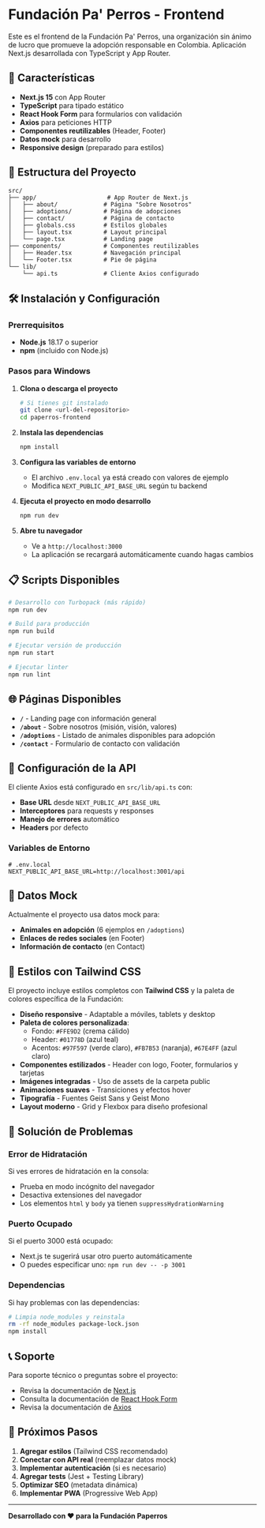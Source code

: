 # Fundación Pa' Perros - Frontend

Este es el frontend de la Fundación Pa' Perros, una organización sin ánimo de lucro que promueve la adopción responsable en Colombia. Aplicación Next.js desarrollada con TypeScript y App Router.

## 🚀 Características

- **Next.js 15** con App Router
- **TypeScript** para tipado estático
- **React Hook Form** para formularios con validación
- **Axios** para peticiones HTTP
- **Componentes reutilizables** (Header, Footer)
- **Datos mock** para desarrollo
- **Responsive design** (preparado para estilos)

## 📁 Estructura del Proyecto

```
src/
├── app/                    # App Router de Next.js
│   ├── about/             # Página "Sobre Nosotros"
│   ├── adoptions/         # Página de adopciones
│   ├── contact/           # Página de contacto
│   ├── globals.css        # Estilos globales
│   ├── layout.tsx         # Layout principal
│   └── page.tsx           # Landing page
├── components/            # Componentes reutilizables
│   ├── Header.tsx         # Navegación principal
│   └── Footer.tsx         # Pie de página
└── lib/
    └── api.ts             # Cliente Axios configurado
```

## 🛠️ Instalación y Configuración

### Prerrequisitos

- **Node.js** 18.17 o superior
- **npm** (incluido con Node.js)

### Pasos para Windows

1. **Clona o descarga el proyecto**
   ```bash
   # Si tienes git instalado
   git clone <url-del-repositorio>
   cd paperros-frontend
   ```

2. **Instala las dependencias**
   ```bash
   npm install
   ```

3. **Configura las variables de entorno**
   - El archivo `.env.local` ya está creado con valores de ejemplo
   - Modifica `NEXT_PUBLIC_API_BASE_URL` según tu backend

4. **Ejecuta el proyecto en modo desarrollo**
   ```bash
   npm run dev
   ```

5. **Abre tu navegador**
   - Ve a `http://localhost:3000`
   - La aplicación se recargará automáticamente cuando hagas cambios

## 📋 Scripts Disponibles

```bash
# Desarrollo con Turbopack (más rápido)
npm run dev

# Build para producción
npm run build

# Ejecutar versión de producción
npm run start

# Ejecutar linter
npm run lint
```

## 🌐 Páginas Disponibles

- **`/`** - Landing page con información general
- **`/about`** - Sobre nosotros (misión, visión, valores)
- **`/adoptions`** - Listado de animales disponibles para adopción
- **`/contact`** - Formulario de contacto con validación

## 🔧 Configuración de la API

El cliente Axios está configurado en `src/lib/api.ts` con:

- **Base URL** desde `NEXT_PUBLIC_API_BASE_URL`
- **Interceptores** para requests y responses
- **Manejo de errores** automático
- **Headers** por defecto

### Variables de Entorno

```env
# .env.local
NEXT_PUBLIC_API_BASE_URL=http://localhost:3001/api
```

## 📝 Datos Mock

Actualmente el proyecto usa datos mock para:

- **Animales en adopción** (6 ejemplos en `/adoptions`)
- **Enlaces de redes sociales** (en Footer)
- **Información de contacto** (en Contact)

## 🎨 Estilos con Tailwind CSS

El proyecto incluye estilos completos con **Tailwind CSS** y la paleta de colores específica de la Fundación:

- **Diseño responsive** - Adaptable a móviles, tablets y desktop
- **Paleta de colores personalizada**:
  - Fondo: `#FFE9D2` (crema cálido)
  - Header: `#01778D` (azul teal)
  - Acentos: `#97F597` (verde claro), `#FB7B53` (naranja), `#67E4FF` (azul claro)
- **Componentes estilizados** - Header con logo, Footer, formularios y tarjetas
- **Imágenes integradas** - Uso de assets de la carpeta public
- **Animaciones suaves** - Transiciones y efectos hover
- **Tipografía** - Fuentes Geist Sans y Geist Mono
- **Layout moderno** - Grid y Flexbox para diseño profesional

## 🐛 Solución de Problemas

### Error de Hidratación
Si ves errores de hidratación en la consola:
- Prueba en modo incógnito del navegador
- Desactiva extensiones del navegador
- Los elementos `html` y `body` ya tienen `suppressHydrationWarning`

### Puerto Ocupado
Si el puerto 3000 está ocupado:
- Next.js te sugerirá usar otro puerto automáticamente
- O puedes especificar uno: `npm run dev -- -p 3001`

### Dependencias
Si hay problemas con las dependencias:
```bash
# Limpia node_modules y reinstala
rm -rf node_modules package-lock.json
npm install
```

## 📞 Soporte

Para soporte técnico o preguntas sobre el proyecto:
- Revisa la documentación de [Next.js](https://nextjs.org/docs)
- Consulta la documentación de [React Hook Form](https://react-hook-form.com/)
- Revisa la documentación de [Axios](https://axios-http.com/docs/intro)

## 🚀 Próximos Pasos

1. **Agregar estilos** (Tailwind CSS recomendado)
2. **Conectar con API real** (reemplazar datos mock)
3. **Implementar autenticación** (si es necesario)
4. **Agregar tests** (Jest + Testing Library)
5. **Optimizar SEO** (metadata dinámica)
6. **Implementar PWA** (Progressive Web App)

---

**Desarrollado con ❤️ para la Fundación Paperros**